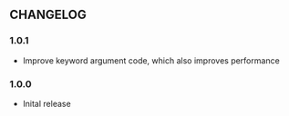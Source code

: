 ## CHANGELOG

### 1.0.1

* Improve keyword argument code, which also improves performance

### 1.0.0

* Inital release

